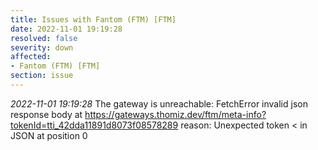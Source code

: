 ```yaml
---
title: Issues with Fantom (FTM) [FTM]
date: 2022-11-01 19:19:28
resolved: false
severity: down
affected:
- Fantom (FTM) [FTM]
section: issue
---
```


*2022-11-01 19:19:28* The gateway is unreachable: FetchError invalid json response body at https://gateways.thomiz.dev/ftm/meta-info?tokenId=tti_42dda11891d8073f08578289 reason: Unexpected token < in JSON at position 0